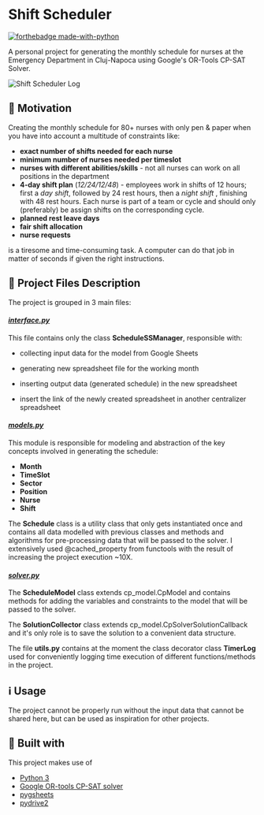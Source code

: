 # Shift Scheduler 

[![forthebadge made-with-python](http://ForTheBadge.com/images/badges/made-with-python.svg)](https://www.python.org/)



A personal project for generating the monthly schedule for nurses at the Emergency Department in Cluj-Napoca using  Google's OR-Tools CP-SAT Solver. 

![Shift Scheduler Log](shift_scheduler_demo.gif)

## :dart: Motivation

Creating the monthly schedule for 80+ nurses with only pen & paper when you have into account a multitude of constraints like:

- **exact number of shifts needed for each nurse**
- **minimum number of nurses needed per timeslot**
- **nurses with different abilities/skills** - not all nurses can work on all positions in the department
- **4-day shift plan** (*12/24/12/48*) - employees work in shifts of 12 hours; first a *day shift*, followed by 24 rest hours, then a *night shift* , finishing with 48 rest hours. Each nurse is part of a team or cycle and should only (preferably) be assign shifts on the corresponding cycle.
- **planned rest leave days**
- **fair shift allocation**
- **nurse requests**

is a tiresome and time-consuming task. A computer can do that job in matter of seconds if given the right instructions.



## :floppy_disk: Project Files Description

The project is grouped in 3 main files:

#### <u>*interface.py*</u> 

This file contains only the class **ScheduleSSManager**, responsible with:

  - collecting input data for the model from Google Sheets

  - generating new spreadsheet file for the working month

  - inserting output data (generated schedule) in the new spreadsheet

  - insert the link of the newly created spreadsheet in another centralizer spreadsheet   

    

#### <u>*models.py*</u>

This module is responsible for modeling and abstraction of the key concepts involved in generating the schedule:

 - **Month**
 - **TimeSlot**
 - **Sector**
 - **Position**
 - **Nurse**
 - **Shift**

The **Schedule** class is a utility class that only gets instantiated once and contains all data modelled with previous classes and methods and algorithms for pre-processing data that will be passed to the solver. I extensively used @cached_property from functools with the result of increasing the project execution ~10X.

####  <u>*solver.py*</u>

The **ScheduleModel** class extends cp_model.CpModel and contains methods for adding the variables and constraints to the model that will be passed to the solver.

The **SolutionCollector** class extends cp_model.CpSolverSolutionCallback and it's only role is to save the solution to a convenient data structure.



The file **utils.py** contains at the moment the class decorator class **TimerLog** used for conveniently logging time execution of different functions/methods in the project. 




##  :information_source: Usage

The project cannot be properly run without the input data that cannot be shared here, but can be used as inspiration for other projects. 



## :wrench: Built with

This project makes use of

- [Python 3](https://www.python.org/downloads/)
- [Google OR-tools CP-SAT solver](https://developers.google.com/optimization/cp/cp_solver)
- [pygsheets](https://github.com/nithinmurali/pygsheets)
- [pydrive2](https://github.com/iterative/PyDrive2)














